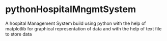 # pythonHospitalMngmtSystem
A hospital Management System build using python with the help of matplotlib for graphical representation of data and with the help of text file to store data
